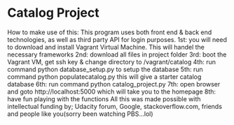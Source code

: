 # Catalog Project
How to make use of this: This program uses both front end & back end technologies, as well as
third party API for login purposes. 
1st: you will need to download and install Vagrant Virtual Machine. This will handel the necessary frameworks
2nd: download all files in project folder
3rd: boot the Vagrant VM, get ssh key & change directory to /vagrant/catalog
4th: run command python database_setup.py to setup the database
5th: run command python populatecatalog.py this will give a starter catalog database
6th: run command python catalog_project.py
7th: open browser and goto http://localhost:5000 which will take you to the homepage
8th: have fun playing with the functions
All this was made possible with intellectual funding by; Udacity forum, Google, stackoverflow.com, friends and people like you(sorry been watching PBS...lol)
